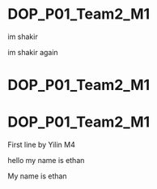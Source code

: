 # DOP\_P01\_Team2\_M1

im shakir


im shakir again

# DOP_P01_Team2_M1

# DOP\_P01\_Team2\_M1


First line by Yilin M4



hello my name is ethan






My name is ethan

